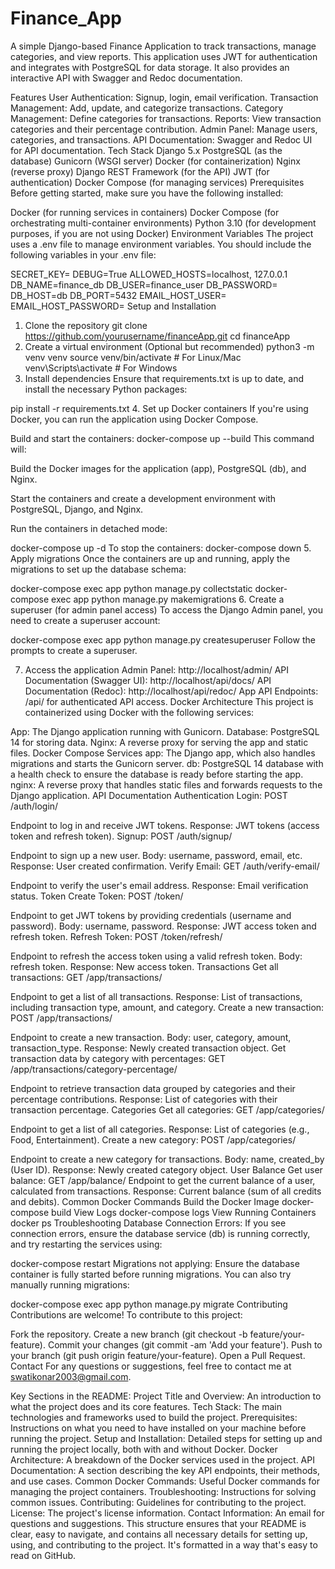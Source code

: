 # Finance_App
A simple Django-based Finance Application to track transactions, manage categories, and view reports. This application uses JWT for authentication and integrates with PostgreSQL for data storage. It also provides an interactive API with Swagger and Redoc documentation.

Features
User Authentication: Signup, login, email verification.
Transaction Management: Add, update, and categorize transactions.
Category Management: Define categories for transactions.
Reports: View transaction categories and their percentage contribution.
Admin Panel: Manage users, categories, and transactions.
API Documentation: Swagger and Redoc UI for API documentation.
Tech Stack
Django 5.x
PostgreSQL (as the database)
Gunicorn (WSGI server)
Docker (for containerization)
Nginx (reverse proxy)
Django REST Framework (for the API)
JWT (for authentication)
Docker Compose (for managing services)
Prerequisites
Before getting started, make sure you have the following installed:

Docker (for running services in containers)
Docker Compose (for orchestrating multi-container environments)
Python 3.10 (for development purposes, if you are not using Docker)
Environment Variables
The project uses a .env file to manage environment variables. You should include the following variables in your .env file:

SECRET_KEY=<your-secret-key>
DEBUG=True
ALLOWED_HOSTS=localhost, 127.0.0.1
DB_NAME=finance_db
DB_USER=finance_user
DB_PASSWORD=<your-db-password>
DB_HOST=db
DB_PORT=5432
EMAIL_HOST_USER=<your-email>
EMAIL_HOST_PASSWORD=<your-email-password>
Setup and Installation
1. Clone the repository
git clone https://github.com/yourusername/financeApp.git
cd financeApp
2. Create a virtual environment (Optional but recommended)
python3 -m venv venv
source venv/bin/activate  # For Linux/Mac
venv\Scripts\activate     # For Windows
3. Install dependencies
Ensure that requirements.txt is up to date, and install the necessary Python packages:

pip install -r requirements.txt
4. Set up Docker containers
If you're using Docker, you can run the application using Docker Compose.

Build and start the containers:
docker-compose up --build
This command will:

Build the Docker images for the application (app), PostgreSQL (db), and Nginx.

Start the containers and create a development environment with PostgreSQL, Django, and Nginx.

Run the containers in detached mode:

docker-compose up -d
To stop the containers:
docker-compose down
5. Apply migrations
Once the containers are up and running, apply the migrations to set up the database schema:

docker-compose exec app python manage.py collectstatic
docker-compose exec app python manage.py makemigrations
6. Create a superuser (for admin panel access)
To access the Django Admin panel, you need to create a superuser account:

docker-compose exec app python manage.py createsuperuser
Follow the prompts to create a superuser.

7. Access the application
Admin Panel: http://localhost/admin/
API Documentation (Swagger UI): http://localhost/api/docs/
API Documentation (Redoc): http://localhost/api/redoc/
App API Endpoints: /api/ for authenticated API access.
Docker Architecture
This project is containerized using Docker with the following services:

App: The Django application running with Gunicorn.
Database: PostgreSQL 14 for storing data.
Nginx: A reverse proxy for serving the app and static files.
Docker Compose Services
app: The Django app, which also handles migrations and starts the Gunicorn server.
db: PostgreSQL 14 database with a health check to ensure the database is ready before starting the app.
nginx: A reverse proxy that handles static files and forwards requests to the Django application.
API Documentation
Authentication
Login: POST /auth/login/

Endpoint to log in and receive JWT tokens.
Response: JWT tokens (access token and refresh token).
Signup: POST /auth/signup/

Endpoint to sign up a new user.
Body: username, password, email, etc.
Response: User created confirmation.
Verify Email: GET /auth/verify-email/

Endpoint to verify the user's email address.
Response: Email verification status.
Token
Create Token: POST /token/

Endpoint to get JWT tokens by providing credentials (username and password).
Body: username, password.
Response: JWT access token and refresh token.
Refresh Token: POST /token/refresh/

Endpoint to refresh the access token using a valid refresh token.
Body: refresh token.
Response: New access token.
Transactions
Get all transactions: GET /app/transactions/

Endpoint to get a list of all transactions.
Response: List of transactions, including transaction type, amount, and category.
Create a new transaction: POST /app/transactions/

Endpoint to create a new transaction.
Body: user, category, amount, transaction_type.
Response: Newly created transaction object.
Get transaction data by category with percentages: GET /app/transactions/category-percentage/

Endpoint to retrieve transaction data grouped by categories and their percentage contributions.
Response: List of categories with their transaction percentage.
Categories
Get all categories: GET /app/categories/

Endpoint to get a list of all categories.
Response: List of categories (e.g., Food, Entertainment).
Create a new category: POST /app/categories/

Endpoint to create a new category for transactions.
Body: name, created_by (User ID).
Response: Newly created category object.
User Balance
Get user balance: GET /app/balance/
Endpoint to get the current balance of a user, calculated from transactions.
Response: Current balance (sum of all credits and debits).
Common Docker Commands
Build the Docker Image
docker-compose build
View Logs
docker-compose logs
View Running Containers
docker ps
Troubleshooting
Database Connection Errors: If you see connection errors, ensure the database service (db) is running correctly, and try restarting the services using:

docker-compose restart
Migrations not applying: Ensure the database container is fully started before running migrations. You can also try manually running migrations:

docker-compose exec app python manage.py migrate
Contributing
Contributions are welcome! To contribute to this project:

Fork the repository.
Create a new branch (git checkout -b feature/your-feature).
Commit your changes (git commit -am 'Add your feature').
Push to your branch (git push origin feature/your-feature).
Open a Pull Request.
Contact
For any questions or suggestions, feel free to contact me at swatikonar2003@gmail.com.

Key Sections in the README:
Project Title and Overview: An introduction to what the project does and its core features.
Tech Stack: The main technologies and frameworks used to build the project.
Prerequisites: Instructions on what you need to have installed on your machine before running the project.
Setup and Installation: Detailed steps for setting up and running the project locally, both with and without Docker.
Docker Architecture: A breakdown of the Docker services used in the project.
API Documentation: A section describing the key API endpoints, their methods, and use cases.
Common Docker Commands: Useful Docker commands for managing the project containers.
Troubleshooting: Instructions for solving common issues.
Contributing: Guidelines for contributing to the project.
License: The project's license information.
Contact Information: An email for questions and suggestions.
This structure ensures that your README is clear, easy to navigate, and contains all necessary details for setting up, using, and contributing to the project. It's formatted in a way that's easy to read on GitHub.
